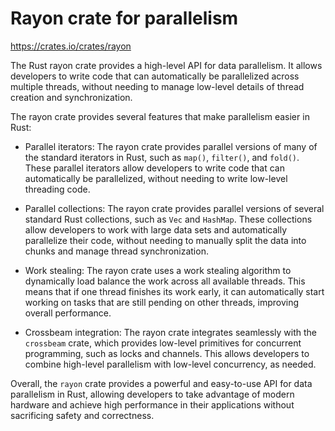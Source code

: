# Rayon crate for parallelism

<https://crates.io/crates/rayon>

The Rust rayon crate provides a high-level API for data parallelism. It allows developers to write code that can automatically be parallelized across multiple threads, without needing to manage low-level details of thread creation and synchronization.

The rayon crate provides several features that make parallelism easier in Rust:

* Parallel iterators: The rayon crate provides parallel versions of many of the standard iterators in Rust, such as `map()`, `filter()`, and `fold()`. These parallel iterators allow developers to write code that can automatically be parallelized, without needing to write low-level threading code.

* Parallel collections: The rayon crate provides parallel versions of several standard Rust collections, such as `Vec` and `HashMap`. These collections allow developers to work with large data sets and automatically parallelize their code, without needing to manually split the data into chunks and manage thread synchronization.

* Work stealing: The rayon crate uses a work stealing algorithm to dynamically load balance the work across all available threads. This means that if one thread finishes its work early, it can automatically start working on tasks that are still pending on other threads, improving overall performance.

* Crossbeam integration: The rayon crate integrates seamlessly with the `crossbeam` crate, which provides low-level primitives for concurrent programming, such as locks and channels. This allows developers to combine high-level parallelism with low-level concurrency, as needed.

Overall, the `rayon` crate provides a powerful and easy-to-use API for data parallelism in Rust, allowing developers to take advantage of modern hardware and achieve high performance in their applications without sacrificing safety and correctness.
